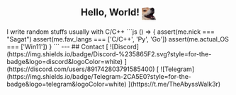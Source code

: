 <div>
  <h2 align="center">Hello, World!
    <img align="center" src="doge.png" width="32px"/>
  </h2>
</div>
I write random stuffs usually with C/C++
```js
() => {
  assert(me.nick === "Sagat")
  assert(me.fav_langs === ['C/C++', 'Py', 'Go'])
  assert(me.actual_OS === ['Win11'])
}
```
---
## Contact
[<kbr> ![Discord](https://img.shields.io/badge/Discord-%235865F2.svg?style=for-the-badge&logo=discord&logoColor=white) </kbr>](https://discord.com/users/891742803791585400)
[<kbr> ![Telegram](https://img.shields.io/badge/Telegram-2CA5E0?style=for-the-badge&logo=telegram&logoColor=white) </kbr> ](https://t.me/TheAbyssWalk3r)




